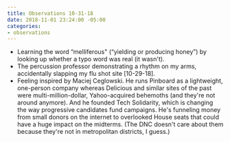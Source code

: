 ```yaml
---
title: Observations 10-31-18
date: 2018-11-01 23:24:00 -05:00
categories:
- observations
---
```


- Learning the word “melliferous" (“yielding or producing honey”) by looking up whether a typo word was real (it wasn't).
- The percussion professor demonstrating a rhythm on my arms, accidentally slapping my flu shot site [10-29-18].
- Feeling inspired by Maciej Ceglowski. He runs Pinboard as a lightweight, one-person company whereas Delicious and similar sites of the past were multi-million-dollar, Yahoo-acquired behemoths (and they're not around anymore). And he founded Tech Solidarity, which is changing the way progressive candidates fund campaigns. He's funneling money from small donors on the internet to overlooked House seats that could have a huge impact on the midterms. (The DNC doesn't care about them because they're not in metropolitan districts, I guess.)